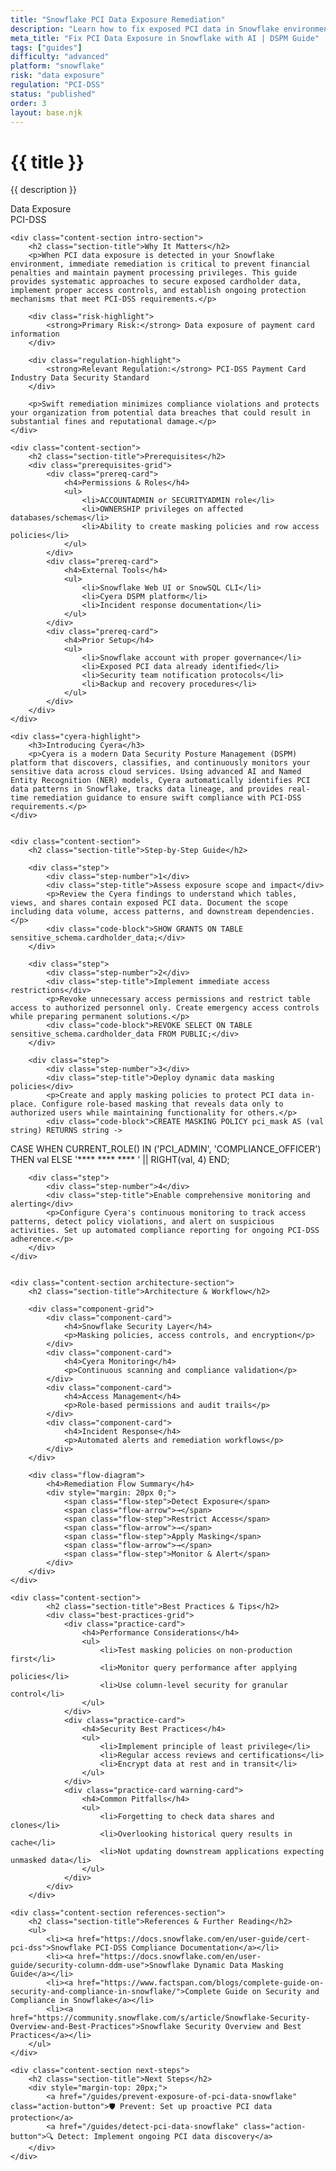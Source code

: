 ```yaml
---
title: "Snowflake PCI Data Exposure Remediation"
description: "Learn how to fix exposed PCI data in Snowflake environments. Follow step-by-step guidance for PCI-DSS compliance and data protection."
meta_title: "Fix PCI Data Exposure in Snowflake with AI | DSPM Guide"
tags: ["guides"]
difficulty: "advanced"
platform: "snowflake"
risk: "data exposure"
regulation: "PCI-DSS"
status: "published"
order: 3
layout: base.njk
---
```


<div class="container">
    <div class="header">
        <h1>{{ title }}</h1>
        <p>{{ description }}</p>
        <div class="badge">Data Exposure</div>
        <div class="badge regulation">PCI-DSS</div>
    </div>

    <div class="content-section intro-section">
        <h2 class="section-title">Why It Matters</h2>
        <p>When PCI data exposure is detected in your Snowflake environment, immediate remediation is critical to prevent financial penalties and maintain payment processing privileges. This guide provides systematic approaches to secure exposed cardholder data, implement proper access controls, and establish ongoing protection mechanisms that meet PCI-DSS requirements.</p>
        
        <div class="risk-highlight">
            <strong>Primary Risk:</strong> Data exposure of payment card information
        </div>
        
        <div class="regulation-highlight">
            <strong>Relevant Regulation:</strong> PCI-DSS Payment Card Industry Data Security Standard
        </div>
        
        <p>Swift remediation minimizes compliance violations and protects your organization from potential data breaches that could result in substantial fines and reputational damage.</p>
    </div>

    <div class="content-section">
        <h2 class="section-title">Prerequisites</h2>
        <div class="prerequisites-grid">
            <div class="prereq-card">
                <h4>Permissions & Roles</h4>
                <ul>
                    <li>ACCOUNTADMIN or SECURITYADMIN role</li>
                    <li>OWNERSHIP privileges on affected databases/schemas</li>
                    <li>Ability to create masking policies and row access policies</li>
                </ul>
            </div>
            <div class="prereq-card">
                <h4>External Tools</h4>
                <ul>
                    <li>Snowflake Web UI or SnowSQL CLI</li>
                    <li>Cyera DSPM platform</li>
                    <li>Incident response documentation</li>
                </ul>
            </div>
            <div class="prereq-card">
                <h4>Prior Setup</h4>
                <ul>
                    <li>Snowflake account with proper governance</li>
                    <li>Exposed PCI data already identified</li>
                    <li>Security team notification protocols</li>
                    <li>Backup and recovery procedures</li>
                </ul>
            </div>
        </div>
    </div>
	
    <div class="cyera-highlight">
        <h3>Introducing Cyera</h3>
        <p>Cyera is a modern Data Security Posture Management (DSPM) platform that discovers, classifies, and continuously monitors your sensitive data across cloud services. Using advanced AI and Named Entity Recognition (NER) models, Cyera automatically identifies PCI data patterns in Snowflake, tracks data lineage, and provides real-time remediation guidance to ensure swift compliance with PCI-DSS requirements.</p>
    </div>
	

    <div class="content-section">
        <h2 class="section-title">Step-by-Step Guide</h2>
        
        <div class="step">
            <div class="step-number">1</div>
            <div class="step-title">Assess exposure scope and impact</div>
            <p>Review the Cyera findings to understand which tables, views, and shares contain exposed PCI data. Document the scope including data volume, access patterns, and downstream dependencies.</p>
            <div class="code-block">SHOW GRANTS ON TABLE sensitive_schema.cardholder_data;</div>
        </div>

        <div class="step">
            <div class="step-number">2</div>
            <div class="step-title">Implement immediate access restrictions</div>
            <p>Revoke unnecessary access permissions and restrict table access to authorized personnel only. Create emergency access controls while preparing permanent solutions.</p>
            <div class="code-block">REVOKE SELECT ON TABLE sensitive_schema.cardholder_data FROM PUBLIC;</div>
        </div>

        <div class="step">
            <div class="step-number">3</div>
            <div class="step-title">Deploy dynamic data masking policies</div>
            <p>Create and apply masking policies to protect PCI data in-place. Configure role-based masking that reveals data only to authorized users while maintaining functionality for others.</p>
            <div class="code-block">CREATE MASKING POLICY pci_mask AS (val string) RETURNS string ->
  CASE 
    WHEN CURRENT_ROLE() IN ('PCI_ADMIN', 'COMPLIANCE_OFFICER') THEN val
    ELSE '**** **** **** ' || RIGHT(val, 4)
  END;</div>
        </div>

        <div class="step">
            <div class="step-number">4</div>
            <div class="step-title">Enable comprehensive monitoring and alerting</div>
            <p>Configure Cyera's continuous monitoring to track access patterns, detect policy violations, and alert on suspicious activities. Set up automated compliance reporting for ongoing PCI-DSS adherence.</p>
        </div>
    </div>


    <div class="content-section architecture-section">
        <h2 class="section-title">Architecture & Workflow</h2>
        
        <div class="component-grid">
            <div class="component-card">
                <h4>Snowflake Security Layer</h4>
                <p>Masking policies, access controls, and encryption</p>
            </div>
            <div class="component-card">
                <h4>Cyera Monitoring</h4>
                <p>Continuous scanning and compliance validation</p>
            </div>
            <div class="component-card">
                <h4>Access Management</h4>
                <p>Role-based permissions and audit trails</p>
            </div>
            <div class="component-card">
                <h4>Incident Response</h4>
                <p>Automated alerts and remediation workflows</p>
            </div>
        </div>

        <div class="flow-diagram">
            <h4>Remediation Flow Summary</h4>
            <div style="margin: 20px 0;">
                <span class="flow-step">Detect Exposure</span>
                <span class="flow-arrow">→</span>
                <span class="flow-step">Restrict Access</span>
                <span class="flow-arrow">→</span>
                <span class="flow-step">Apply Masking</span>
                <span class="flow-arrow">→</span>
                <span class="flow-step">Monitor & Alert</span>
            </div>
        </div>
    </div>

	<div class="content-section">
	        <h2 class="section-title">Best Practices & Tips</h2>
	        <div class="best-practices-grid">
	            <div class="practice-card">
	                <h4>Performance Considerations</h4>
	                <ul>
	                    <li>Test masking policies on non-production first</li>
	                    <li>Monitor query performance after applying policies</li>
	                    <li>Use column-level security for granular control</li>
	                </ul>
	            </div>
	            <div class="practice-card">
	                <h4>Security Best Practices</h4>
	                <ul>
	                    <li>Implement principle of least privilege</li>
	                    <li>Regular access reviews and certifications</li>
	                    <li>Encrypt data at rest and in transit</li>
	                </ul>
	            </div>
	            <div class="practice-card warning-card">
	                <h4>Common Pitfalls</h4>
	                <ul>
	                    <li>Forgetting to check data shares and clones</li>
	                    <li>Overlooking historical query results in cache</li>
	                    <li>Not updating downstream applications expecting unmasked data</li>
	                </ul>
	            </div>
	        </div>
	    </div>

    <div class="content-section references-section">
        <h2 class="section-title">References & Further Reading</h2>
        <ul>
            <li><a href="https://docs.snowflake.com/en/user-guide/cert-pci-dss">Snowflake PCI-DSS Compliance Documentation</a></li>
            <li><a href="https://docs.snowflake.com/en/user-guide/security-column-ddm-use">Snowflake Dynamic Data Masking Guide</a></li>
            <li><a href="https://www.factspan.com/blogs/complete-guide-on-security-and-compliance-in-snowflake/">Complete Guide on Security and Compliance in Snowflake</a></li>
            <li><a href="https://community.snowflake.com/s/article/Snowflake-Security-Overview-and-Best-Practices">Snowflake Security Overview and Best Practices</a></li>
        </ul>
    </div>

    <div class="content-section next-steps">
        <h2 class="section-title">Next Steps</h2>
        <div style="margin-top: 20px;">
            <a href="/guides/prevent-exposure-of-pci-data-snowflake" class="action-button">🛡️ Prevent: Set up proactive PCI data protection</a>
            <a href="/guides/detect-pci-data-snowflake" class="action-button">🔍 Detect: Implement ongoing PCI data discovery</a>
        </div>
    </div>
</div>